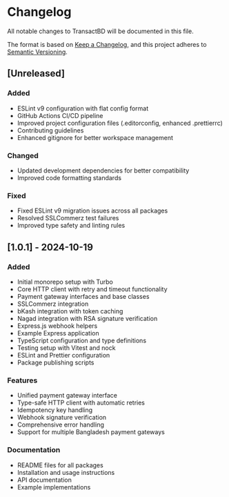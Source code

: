 # Changelog

All notable changes to TransactBD will be documented in this file.

The format is based on [Keep a Changelog](https://keepachangelog.com/en/1.0.0/),
and this project adheres to [Semantic Versioning](https://semver.org/spec/v2.0.0.html).

## [Unreleased]

### Added
- ESLint v9 configuration with flat config format
- GitHub Actions CI/CD pipeline
- Improved project configuration files (.editorconfig, enhanced .prettierrc)
- Contributing guidelines
- Enhanced gitignore for better workspace management

### Changed
- Updated development dependencies for better compatibility
- Improved code formatting standards

### Fixed
- Fixed ESLint v9 migration issues across all packages
- Resolved SSLCommerz test failures
- Improved type safety and linting rules

## [1.0.1] - 2024-10-19

### Added
- Initial monorepo setup with Turbo
- Core HTTP client with retry and timeout functionality
- Payment gateway interfaces and base classes
- SSLCommerz integration
- bKash integration with token caching
- Nagad integration with RSA signature verification
- Express.js webhook helpers
- Example Express application
- TypeScript configuration and type definitions
- Testing setup with Vitest and nock
- ESLint and Prettier configuration
- Package publishing scripts

### Features
- Unified payment gateway interface
- Type-safe HTTP client with automatic retries
- Idempotency key handling
- Webhook signature verification
- Comprehensive error handling
- Support for multiple Bangladesh payment gateways

### Documentation
- README files for all packages
- Installation and usage instructions
- API documentation
- Example implementations